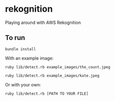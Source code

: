 # rekognition

Playing around with AWS Rekognition

## To run

``bundle install``

With an example image:

``ruby lib/detect.rb example_images/the_count.jpeg``

``ruby lib/detect.rb example_images/kate.jpeg``

Or with your own:

``ruby lib/detect.rb [PATH TO YOUR FILE]``
